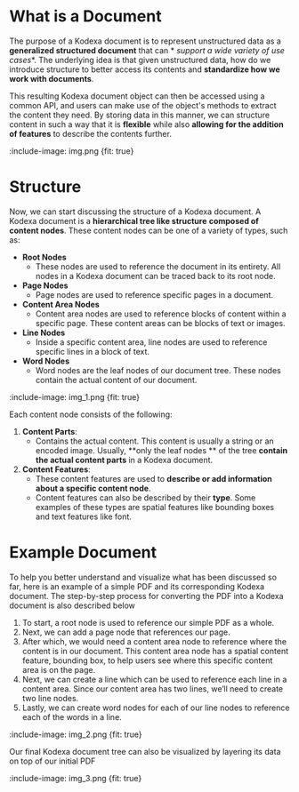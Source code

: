 # What is a  Document

The purpose of a Kodexa document is to represent unstructured data as a **generalized structured document** that can *
*support a wide variety of use cases**. The underlying idea is that given unstructured data, how do we introduce
structure to better access its contents and **standardize how we work with documents**.

This resulting Kodexa document object can then be accessed using a common API, and users can make use of the object's
methods to extract the content they need. By storing data in this manner, we can structure content in such a way that it
is **flexible** while also **allowing for the addition of features** to describe the contents further.

:include-image: img.png {fit: true}

# Structure

Now, we can start discussing the structure of a Kodexa document. A Kodexa document is a **hierarchical tree like
structure** **composed of content nodes**. These content nodes can be one of a variety of types, such as:

- **Root Nodes**
    - These nodes are used to reference the document in its entirety. All nodes in a Kodexa document can be traced back
      to its root node.
- **Page Nodes**
    - Page nodes are used to reference specific pages in a document.
- **Content Area Nodes**
    - Content area nodes are used to reference blocks of content within a specific page. These content areas can be
      blocks of text or images.
- **Line Nodes**
    - Inside a specific content area, line nodes are used to reference specific lines in a block of text.
- **Word Nodes**
    - Word nodes are the leaf nodes of our document tree. These nodes contain the actual content of our document.

:include-image: img_1.png {fit: true}

Each content node consists of the following:

1. **Content Parts**:
    - Contains the actual content. This content is usually a string or an encoded image. Usually, **only the leaf nodes
      ** of the tree **contain the actual content parts** in a Kodexa document.
2. **Content Features**:
    - These content features are used to **describe or add information about a specific content node**.
    - Content features can also be described by their **type**. Some examples of these types are spatial features like
      bounding boxes and text features like font.

# Example Document

To help you better understand and visualize what has been discussed so far, here is an example of a simple PDF and its
corresponding Kodexa document. The step-by-step process for converting the PDF into a Kodexa document is also described
below

1. To start, a root node is used to reference our simple PDF as a whole.
2. Next, we can add a page node that references our page.
3. After which, we would need a content area node to reference where the content is in our document. This content area
   node has a spatial content feature, bounding box, to help users see where this specific content area is on the page.
4. Next, we can create a line which can be used to reference each line in a content area. Since our content area has two
   lines, we’ll need to create two line nodes.
5. Lastly, we can create word nodes for each of our line nodes to reference each of the words in a line.

:include-image: img_2.png {fit: true}

Our final Kodexa document tree can also be visualized by layering its data on top of our initial PDF

:include-image: img_3.png {fit: true}